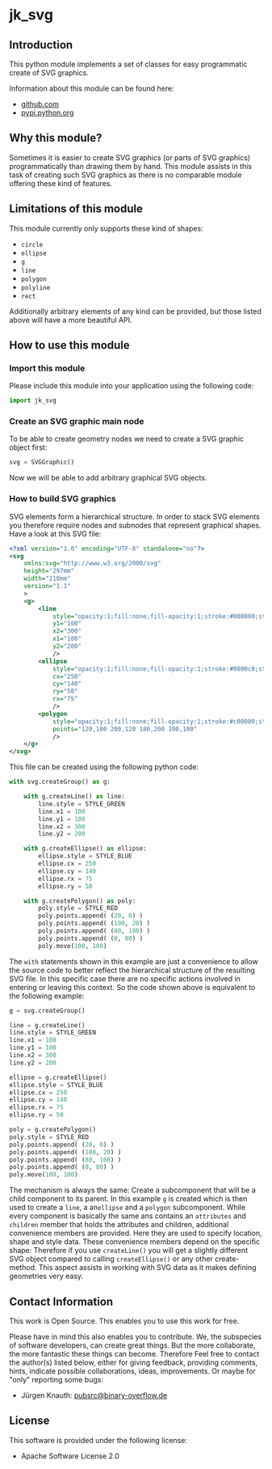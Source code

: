 jk_svg
==========

Introduction
------------

This python module implements a set of classes for easy programmatic create of SVG graphics.

Information about this module can be found here:

* [github.com](https://github.com/jkpubsrc/python-module-jk-svg)
* [pypi.python.org](https://pypi.python.org/pypi/jk_svg)

Why this module?
----------------

Sometimes it is easier to create SVG graphics (or parts of SVG graphics) programmatically than drawing them by hand. This module assists in this task of creating such SVG graphics as there is no comparable module offering these kind of features.

Limitations of this module
--------------------------

This module currently only supports these kind of shapes:

* `circle`
* `ellipse`
* `g`
* `line`
* `polygon`
* `polyline`
* `rect`

Additionally arbitrary elements of any kind can be provided, but those listed above will have a more beautiful API.

How to use this module
----------------------

### Import this module

Please include this module into your application using the following code:

```python
import jk_svg
```

### Create an SVG graphic main node

To be able to create geometry nodes we need to create a SVG graphic object first:

```python
svg = SVGGraphic()
```

Now we will be able to add arbitrary graphical SVG objects.

### How to build SVG graphics

SVG elements form a hierarchical structure. In order to stack SVG elements you therefore require nodes and subnodes that represent graphical shapes. Have a look at this SVG file:

```xml
<?xml version="1.0" encoding="UTF-8" standalone="no"?>
<svg
	xmlns:svg="http://www.w3.org/2000/svg"
	height="297mm"
	width="210mm"
	version="1.1"
	>
	<g>
		<line
			style="opacity:1;fill:none;fill-opacity:1;stroke:#008000;stroke-width:5;stroke-linecap:round;stroke-linejoin:round;stroke-miterlimit:5;stroke-dasharray:none;stroke-opacity:1"
			y1="100"
			x2="300"
			x1="100"
			y2="200"
			/>
		<ellipse
			style="opacity:1;fill:none;fill-opacity:1;stroke:#0000c0;stroke-width:5;stroke-linecap:round;stroke-linejoin:round;stroke-miterlimit:5;stroke-dasharray:none;stroke-opacity:1"
			cx="250"
			cy="140"
			ry="50"
			rx="75"
			/>
		<polygon
			style="opacity:1;fill:none;fill-opacity:1;stroke:#c00000;stroke-width:5;stroke-linecap:round;stroke-linejoin:round;stroke-miterlimit:5;stroke-dasharray:none;stroke-opacity:1"
			points="120,100 200,120 180,200 100,180"
			/>
	</g>
</svg>
```

This file can be created using the following python code:

```python
with svg.createGroup() as g:

	with g.createLine() as line:
		line.style = STYLE_GREEN
		line.x1 = 100
		line.y1 = 100
		line.x2 = 300
		line.y2 = 200

	with g.createEllipse() as ellipse:
		ellipse.style = STYLE_BLUE
		ellipse.cx = 250
		ellipse.cy = 140
		ellipse.rx = 75
		ellipse.ry = 50

	with g.createPolygon() as poly:
		poly.style = STYLE_RED
		poly.points.append( (20, 0) )
		poly.points.append( (100, 20) )
		poly.points.append( (80, 100) )
		poly.points.append( (0, 80) )
		poly.move(100, 100)
```

The `with` statements shown in this example are just a convenience to allow the source code to better reflect the hierarchical structure of the resulting SVG file. In this specific case there are no specific actions involved in entering or leaving this context. So the code shown above is equivalent to the following example:

```python
g = svg.createGroup()

line = g.createLine()
line.style = STYLE_GREEN
line.x1 = 100
line.y1 = 100
line.x2 = 300
line.y2 = 200

ellipse = g.createEllipse()
ellipse.style = STYLE_BLUE
ellipse.cx = 250
ellipse.cy = 140
ellipse.rx = 75
ellipse.ry = 50

poly = g.createPolygon()
poly.style = STYLE_RED
poly.points.append( (20, 0) )
poly.points.append( (100, 20) )
poly.points.append( (80, 100) )
poly.points.append( (0, 80) )
poly.move(100, 100)
```

The mechanism is always the same: Create a subcomponent that will be a child component to its parent. In this example `g` is created which is then used to create a `line`, a an`ellipse` and a `polygon` subcomponent. While every component is basically the same ans contains an `attributes` and `children` member that holds the attributes and children, additional convenience members are provided. Here they are used to specify location, shape and style data. These convenience members depend on the specific shape: Therefore if you use `createLine()` you will get a slightly different SVG object compared to calling `createEllipse()` or any other create-method. This aspect assists in working with SVG data as it makes defining geometries very easy.

Contact Information
-------------------

This work is Open Source. This enables you to use this work for free.

Please have in mind this also enables you to contribute. We, the subspecies of software developers, can create great things. But the more collaborate, the more fantastic these things can become. Therefore Feel free to contact the author(s) listed below, either for giving feedback, providing comments, hints, indicate possible collaborations, ideas, improvements. Or maybe for "only" reporting some bugs:

* Jürgen Knauth: pubsrc@binary-overflow.de

License
-------

This software is provided under the following license:

* Apache Software License 2.0



